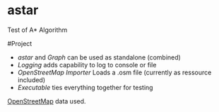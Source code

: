# astar
Test of A* Algorithm

#Project

- *astar* and *Graph* can be used as standalone (combined)
- *Logging* adds capability to log to console or file
- *OpenStreetMap Importer* Loads a .osm file (currently as ressource included)
- *Executable* ties everything together for testing

[OpenStreetMap](https://www.openstreetmap.org/) data used.